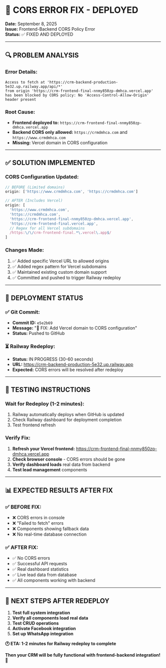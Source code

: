 # 🔧 CORS ERROR FIX - DEPLOYED

**Date:** September 8, 2025  
**Issue:** Frontend-Backend CORS Policy Error  
**Status:** ✅ FIXED AND DEPLOYED

---

## 🔍 **PROBLEM ANALYSIS**

### **Error Details:**
```
Access to fetch at 'https://crm-backend-production-5e32.up.railway.app/api/*' 
from origin 'https://crm-frontend-final-nnmy850zp-dmhca.vercel.app' 
has been blocked by CORS policy: No 'Access-Control-Allow-Origin' header present
```

### **Root Cause:**
- **Frontend deployed to:** `https://crm-frontend-final-nnmy850zp-dmhca.vercel.app`
- **Backend CORS only allowed:** `https://crmdmhca.com` and `https://www.crmdmhca.com`
- **Missing:** Vercel domain in CORS configuration

---

## ✅ **SOLUTION IMPLEMENTED**

### **CORS Configuration Updated:**
```javascript
// BEFORE (Limited domains)
origin: ['https://www.crmdmhca.com', 'https://crmdmhca.com']

// AFTER (Includes Vercel)
origin: [
  'https://www.crmdmhca.com', 
  'https://crmdmhca.com',
  'https://crm-frontend-final-nnmy850zp-dmhca.vercel.app',
  'https://crm-frontend-final.vercel.app',
  // Regex for all Vercel subdomains
  /https:\/\/crm-frontend-final.*\.vercel\.app$/
]
```

### **Changes Made:**
1. ✅ Added specific Vercel URL to allowed origins
2. ✅ Added regex pattern for Vercel subdomains
3. ✅ Maintained existing custom domain support
4. ✅ Committed and pushed to trigger Railway redeploy

---

## 🚀 **DEPLOYMENT STATUS**

### **✅ Git Commit:**
- **Commit ID:** `e5e2b69`
- **Message:** "🔧 FIX: Add Vercel domain to CORS configuration"
- **Status:** Pushed to GitHub

### **⏳ Railway Redeploy:**
- **Status:** IN PROGRESS (30-60 seconds)
- **URL:** https://crm-backend-production-5e32.up.railway.app
- **Expected:** CORS errors will be resolved after redeploy

---

## 🧪 **TESTING INSTRUCTIONS**

### **Wait for Redeploy (1-2 minutes):**
1. Railway automatically deploys when GitHub is updated
2. Check Railway dashboard for deployment completion
3. Test frontend refresh

### **Verify Fix:**
1. **Refresh your Vercel frontend:** https://crm-frontend-final-nnmy850zp-dmhca.vercel.app
2. **Check browser console** - CORS errors should be gone
3. **Verify dashboard loads** real data from backend
4. **Test lead management** components

---

## 📊 **EXPECTED RESULTS AFTER FIX**

### **✅ BEFORE FIX:**
- ❌ CORS errors in console
- ❌ "Failed to fetch" errors
- ❌ Components showing fallback data
- ❌ No real-time database connection

### **✅ AFTER FIX:**
- ✅ No CORS errors
- ✅ Successful API requests
- ✅ Real dashboard statistics
- ✅ Live lead data from database
- ✅ All components working with backend

---

## 🎯 **NEXT STEPS AFTER REDEPLOY**

1. **Test full system integration**
2. **Verify all components load real data**
3. **Test CRUD operations**
4. **Activate Facebook integration**
5. **Set up WhatsApp integration**

**🕐 ETA: 1-2 minutes for Railway redeploy to complete**

**Then your CRM will be fully functional with frontend-backend integration! 🎉**
